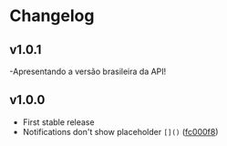 # Changelog

## v1.0.1
-Apresentando a versão brasileira da API!

## v1.0.0
- First stable release
- Notifications don't show placeholder `[]()` ([fc000f8](https://github.com/Trello-Bot-Community/TrelloWebhookAPI/commit/fc000f8))
